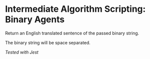 # Intermediate Algorithm Scripting: Binary Agents

Return an English translated sentence of the passed binary string.

The binary string will be space separated.

*Tested with Jest*